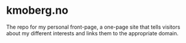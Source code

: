 # kmoberg.no
The repo for my personal front-page, a one-page site that tells visitors about my different interests and links them to the appropriate domain. 
